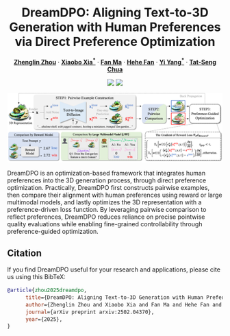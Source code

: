 <div align="center">
<h1>DreamDPO: Aligning Text-to-3D Generation with Human Preferences via Direct Preference Optimization</h1>

[**Zhenglin Zhou**](https://scholar.google.com/citations?user=6v7tOfEAAAAJ) · [**Xiaobo Xia<sup>*</sup>**](https://xiaoboxia.github.io/) · [**Fan Ma**](https://flowerfan.site/) · [**Hehe Fan**](https://hehefan.github.io/) · [**Yi Yang<sup>*</sup>**](https://scholar.google.com/citations?user=RMSuNFwAAAAJ) · [**Tat-Seng Chua**](https://www.chuatatseng.com/) 

<a href='https://zhenglinzhou.github.io/DreamDPO-ProjectPage/'><img src='https://img.shields.io/badge/Project-Page-green'></a>
<a href='https://arxiv.org/abs/2502.04370'><img src='https://img.shields.io/badge/Technique-Report-red'></a>

</div>

<p align="center">
<img src="./assets/overview.png">
</p>
DreamDPO is an optimization-based framework that integrates human preferences into the 3D generation process, through direct preference optimization. 
Practically, DreamDPO first constructs pairwise examples, then compare their alignment with human preferences using reward or large multimodal models, and lastly optimizes the 3D representation with a preference-driven loss function. 
By leveraging pairwise comparison to reflect preferences, DreamDPO reduces reliance on precise pointwise quality evaluations while enabling fine-grained controllability through preference-guided optimization.


## Citation
If you find DreamDPO useful for your research and applications, please cite us using this BibTeX:
```bibtex
@article{zhou2025dreamdpo,
      title={DreamDPO: Aligning Text-to-3D Generation with Human Preferences via Direct Preference Optimization}, 
      author={Zhenglin Zhou and Xiaobo Xia and Fan Ma and Hehe Fan and Yi Yang and Tat-Seng Chua},
      journal={arXiv preprint arxiv:2502.04370},
      year={2025},
}
```